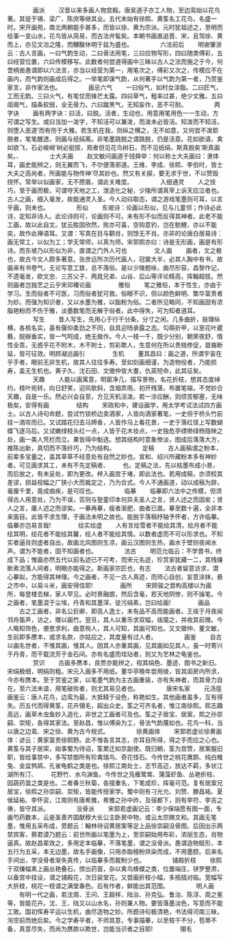 <!-- { "loadSidebar": true } -->
　　
　　画派
　　汉晋以来多画人物宫殿。唐吴道子亦工人物，至边鸾始以花鸟著。其徒于锡、梁广、陈庶等继其业。五代末始有徐熙、黄筌名工花鸟，名盛一时。宋开画苑，南北两朝能手甚多，而皆以徐、黄为宗派。元时犹祖述之，至明而绘事一变山水，花鸟皆从简易，而古法弁髦矣。本朝书画直追晋、宋，且驾徐、黄而上，亦见文治之隆，而黼黻休明于兹为盛也。
　　
　　六法前后
　　明谢肇浙云：古人言画，一曰气韵生动，二曰骨法用笔，三曰应物写形，四曰随类傅彩，五曰经营位置，六曰传模移写。此数者何尝道得画中三昧以古人之法而施之于今，何啻柄凿愚谓即以六法言，亦当以经营为第一，用笔次之，傅彩又次之，传模应不在画内，而气韵则画成后得之。一举笔即谋气韵，从何著手以气韵为第一者，乃赏鉴家言，非作家法也。
　　
　　画忌六气
　　一曰俗气，如村女涂脂。二曰匠气，工而无韵。三曰火气，有笔仗而锋芒太露。四曰草气，粗率过甚，绝少文雅。五曰闺阁气，描条软弱，全无骨力。六曰蹴黑气，无知妄作，恶不可耐。
　　
　　两字诀
　　画有两字诀：曰活，曰脱。活者，生动也，用意用笔用色一一生动，方可谓之写生。或曰当加一泼字，不知活可以兼泼，而泼未必皆活。知泼而不知活，则堕入恶道’而有伤于大雅。若生机在我，则纵之横之，无不如意，又何尝不泼耶脱者，笔笔醒透，则画与纸绢离。非笔墨跳脱之谓跳脱，仍是活意。花如欲语，禽如欲飞，石必峻峭’树必挺拔，观者但见花鸟树石，而不见纸绢，斯真脱矣’斯真画矣。、
　　
　　士大夫画
　　赵文敏问画道于钱舜举：何以称士大夫画曰：隶体耳，画史能辨之，则无翼而飞，不尔便落邪道。王维、李成、徐熙、李伯时，皆士大夫之高尚者，所画能与物传神’尽其妙也。然又有关捩，要无求于世，不以赞毁挠怀。常举以似画家，无不攒眉，谓此关难度。
　　
　　入细通灵
　　人之技巧，至于画而极，可谓夺天地之工，泄造化之秘，少陵所谓真宰上诉天应泣者也。古人之画，细入毫发，故能通灵入圣。今人动曰取态，谓之游戏笔墨则可耳，以言乎画，则未也。
　　
　　形似
　　东坡诗：论画以形似，见与儿童邻；作诗必此诗，定知非诗人。此论诗则可，论画则不可。未有形不似而反得其神者。此老不能工画，故以此自文。犹云胜固欣然，败亦可喜，空钩意钓，岂在鲂鲤，亦以不能奕，故作此禅语耳。又谓：写真在目与颧肖，则馀无不肖。亦非的论唐白居易诗：画无常工，以似为工；学无常师，以真为师。宋郭熙亦曰：诗是无形画，画是有形诗。而东坡乃以形似为非，直谓之门外人可也
　　
　　文人画
　　画者，文之极也，故古今文人颇多著意。张彦远所次历代画人，冠裳大半，必其人胸中有书，故画来有书卷气，无论写意工致，总不落俗。是以少陵题咏，曲尽形容，昌黎作记，不遗毫发，欧文忠、三苏父子、两晁兄弟、山谷、后山等评论精高，挥翰超拔。然则画者岂独艺之云乎宋邓椿论画
　　
　　雅俗
　　笔之雅俗，本于性生，亦由于学习。生而俗者不可医，习而俗者犹可救。俗眼不识，但以颜色鲜明、繁华富贵者为妙。而强为知识者，又以水墨为雅，以脂粉为俗。二者所见略同，不知画固有浓脂艳粉而不伤于雅，淡墨数笔而无解于俗者。此中得失，可为知者道耳。
　　
　　写生
　　昔人写生，先用心于行干分条，分寸之闲，几多曲折，肤理纵横，各核名实，虽有偃仰柔劲之不同，自具迎旸承露之态。勾萌折甲，以至花叶葳蕤，脱辦垂实，皆一气呵成，绝无做作。今人一枝一千，既少分别，朝荣夜舒，情性全乖，无惑乎花不附木，木不附土，剪彩欺人，生意何在所以贵贱修促，苗裔断延，皆可征效。明顾凝远画引
　　
　　生机
　　董其昌曰：画之道，所谓宇宙在乎手者，眼前无非生机，故其人往往多寿。至如刻画细谨，为造物役者，乃能损寿，盖无生机也。黄子久、沈石田、文徵仲皆大耋，仇英短命，此其征矣。
　　
　　天趣
　　人能以画寓意，明窗净几，描写景物，名花折枝，想其态度绰约，枝叶宛转，向日舒笑，迎风欹斜，含烟弄雨，初开残落，布置笔端，不觉妙合天趣，自是一乐。然必兴会自至，方见天机活泼。若一涉应酬，则烦苦郁塞，无味极矣，安得有画
　　
　　结构
　　宋政和中，建设画学，用太学考试法试四方画士。以古人诗句命题，尝试竹锁桥边卖酒家，人皆向酒家著笔，一史但于桥头竹前挂一酒帘而已。又试踏花归去马蹄香，人皆作马上看花景，一史于落红径上写数蝴蝶飞逐马后。又试嫩绿枝头红一点，人皆于花木妆点，一史独危亭缥缈绿杨隐映之处，画一美人凭栏而立。果皆得中魁选。想其结构时意象惨淡，图成后落落大方，推陈出新，真切而不落纤巧，乃为结构。
　　
　　定稿
　　古人画稿谓之粉本，前辈多宝蓄之，盖其草草不经意处有自然之妙也。宣和、绍兴所藏粉本多有神妙者。可见画求其工，未有不先定稿者、
　　也。定稿之法，先以枯墨布成小景，而后放之，有未妥处，即为更改。梓入画宫于堵，即此法也。若用成稿，亦须校其差谬，损益视幅之广狭小大而裁定之，乃为合式。今人不通画道，动以成稿为辞，毫厘千里，竟成痼疾，是可叹也。
　　
　　临摹
　　临摹即六法中之传模，但须得古人用意处，乃为不误，否则与塾童印本何异夫圣人之言，贤人述之而固矣；贤人之言，庸人述之而谬矣。一摹再摹，瘦者渐肥，曲者已直。摹至数十遍，全非本来面目。此皆不求生理，于画法未明之故也。能脱手落稿杼轴予怀者，方许临摹。临摹亦岂易言哉!
　　
　　绘实绘虚
　　人有言绘雪者不能绘其清，绘月者不能绘其明，绘花者不能绘其馨，绘人者不能绘其情。以数者虚而不可以形求也。不知实者逼肖则虚者自出，故画北风图则生凉，画云汉图则生热，画水于壁则夜闻水声。谓为不能者，固不知画者也。
　　
　　法古
　　明范允临云：不学晋书，终成下品；惟画亦然五代以前名迹已不可考，而宋元名迹，珍赏家犹藏一二，其残缣断素流落人间者，明眼亦能得之。斯画家宗匠也，有志
　　法古者留意访求，潜心摹拟，方能得其神理。今之画者，不见一古人真迹，而师心自创，妄意涂抹，悬之市中，以易斗米，画安得佳耶!
　　
　　画所
　　宋顾骏之尝构高楼以为画所，每登楼去梯，家人罕见。必时景融朗，然后含毫，若天地阴惨，则不操笔。今之画者，笔墨混于尘埃，丹青和其墨滓，徒污绢素，岂曰绘画!
　　
　　画品
　　古之工画者，非名公巨卿，即高人逸士，未有品不高而能画者。王绂于月夜闻邻舟笛声，访之，赠以画竹。翌旦，其人以重币求双幅，绂麾之，并收其前赠。今人略知饰色，便思求利，曲意徇人，其人可知，其画可知也。又文徵仲、董文敏，生前即多赝本，或求名款，亦姑应之，其度量有过人者。
　　
　　画鉴
　　自古以画名世者，不惟其画，惟其人。因其人亦重其画，见其画如见其人，虽一时寄兴于丹青，而干载流芳于金石间。亦有名盛而珪玷者，则又为艺林之龟鉴也。
　　
　　赏识
　　古画多赝本，良贾亦能辨之，视其绢色、墨迹、图书之新旧。宋绢极细，明绢则粗。宋元入画多不用纸。董华亭晚年尝用绫，皆其闺房内所求，今亦有赝本。至于赏鉴之家，以笔墨气韵为主古画重装，亦有失神者，而其骨力自在。至六法未谙，用笔破败者，则尤其易见者也。
　　
　　唐宋名家
　　元汤垕画鉴云：唐人花鸟，边鸾为最，大抵精于设色，称艳如生。其他画者虽多，互有得失。历五代而得黄筌，花卉翎毛，超出众史。筌之可齐名者，惟江南徐熙。熙志趣高远，画草木虫鱼妙入造化，非世之工画者可及也。筌之子居宝、居案，熙之孙崇嗣、崇矩，各得其家法。至赵昌，惟以傅染为工，骨法气韵蔑如也。花鸟一科，当以唐之边鸾、宋之徐、黄为古今规式。
　　
　　徐黄画体
　　宋郭若虚论徐黄画体：谚云：黄家富贵徐熙野。此不惟各言其志，亦耳目所得，得之手而应之心也。黄筌与其子居寀，始事蜀为待诏，筌累迁如京副使。既归朝，筌为宫赞，居案服旧职，皆给事禁中，多写禁御所有珍禽瑞鸟、奇花怪石。今传世之桃花鹰鹊、纯白雉兔、金盆鹁鸪、孔雀龟鹤之类是也。徐熙江南处士，志节高迈，放达不羁，多状江湖所有汀、
　　花野竹、水鸟渊鱼。今传世之凫雁鹭鸶、蒲藻虾鱼、丛艳折枝、园蔬药苗之类是也。二者春兰秋菊，各擅重名，下笔成珍，挥毫可范。复有居案兄居宝，徐熙之孙崇嗣、崇矩，皆能传授家学。蜀中则有刁光允、刘赞、滕昌祐、夏侯延祐、李怀衮，江南则有唐希雅，希雅之孙中祚，及宿都下，则有李符、李吉之俦，皆守其派。
　　
　　没骨派
　　宋郭若虚画记云：李少保端愿有图一面，专画芍药数本，云是圣善齐国献穆大长公主卧房中物，或云太宗赐文和。其画无笔墨，惟用五采布成，旁题云：翰林待诏黄居案等定上品徐崇嗣没骨图。后因出示两禁宾客，蔡君谟乃题云：前世所画以笔墨为上，至崇嗣始用布彩，浓丽生态，肖物逼真。故赵昌辈效之，多用定本临摹，不落笔墨，谓之没骨派。愚谓造物赋形，本五行为五采，本无边墨，故名手画像，只用赤脂檀粉烘染而成，不用墨腔。后来名手间出，学没骨者渐失真传，以临摹多而裁制少也。
　　
　　铺殿折枝
　　徐熙于双缣幅素上画丛艳叠石，傍出药苗，杂以禽鸟蜂蝶之类，位置端庄，骈罗整肃，以备宫中挂设，谓之铺殿花，次日装堂花。又尝画折枝小幅，多瓶插对临。宽幅写大折枝，桃花一枝谓之满堂春色。后有作者，鲜能出其范围。
　　
　　明人画
　　有明一代之画，若沈周、王问、王穀祥、陆治、孙克弘、鲁治、陈淳、周之冕等，皆能花卉。沈、王、陆又以山水名，孙则兼人物。要皆落墨淡色，写意而不能工致。国初恽寿平运以生机，曲尽造物之妙。所题诗句极清艳，书法得河南三昧，洵空前而绝后矣。今之学寿平者，不师其意，专事描摹，以至枝干不分，苞蒂不备，真意尽失，而尚为赝款以欺世，岂能当识者之目耶!
　　
　　翎毛
